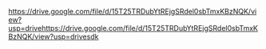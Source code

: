https://drive.google.com/file/d/15T25TRDubYtREjgSRdel0sbTmxKBzNQK/view?usp=drivehttps://drive.google.com/file/d/15T25TRDubYtREjgSRdel0sbTmxKBzNQK/view?usp=drivesdk

